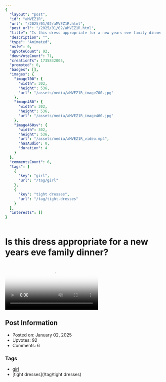 ```yaml
---
{
  "layout": "post",
  "id": "aMVEZ1R",
  "url": "/2025/01/02/aMVEZ1R.html",
  "post_url": "/2025/01/02/aMVEZ1R.html",
  "title": "Is this dress appropriate for a new years eve family dinner?",
  "description": "",
  "type": "Animated",
  "nsfw": 0,
  "upVoteCount": 92,
  "downVoteCount": 71,
  "creationTs": 1735832005,
  "promoted": 0,
  "badges": [],
  "images": {
    "image700": {
      "width": 302,
      "height": 536,
      "url": "/assets/media/aMVEZ1R_image700.jpg"
    },
    "image460": {
      "width": 302,
      "height": 536,
      "url": "/assets/media/aMVEZ1R_image460.jpg"
    },
    "image460sv": {
      "width": 302,
      "height": 536,
      "url": "/assets/media/aMVEZ1R_video.mp4",
      "hasAudio": 0,
      "duration": 4
    }
  },
  "commentsCount": 6,
  "tags": [
    {
      "key": "girl",
      "url": "/tag/girl"
    },
    {
      "key": "tight dresses",
      "url": "/tag/tight-dresses"
    }
  ],
  "interests": []
}
---
```


# Is this dress appropriate for a new years eve family dinner?

<video controls playsinline loop muted poster="/assets/media/aMVEZ1R_image460.jpg">
  <source src="/assets/media/aMVEZ1R_video.mp4" type="video/mp4">
  Your browser does not support the video tag.
</video>

## Post Information

- Posted on: January 02, 2025
- Upvotes: 92
- Comments: 6

### Tags

- [girl](/tag/girl)
- [tight dresses](/tag/tight dresses)
